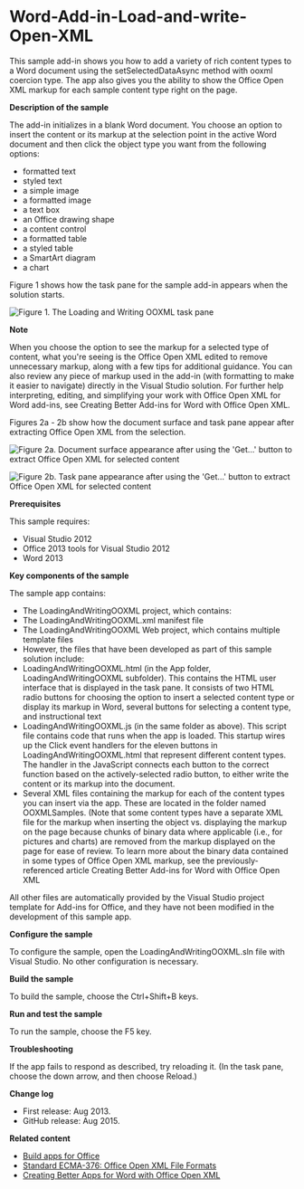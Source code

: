# Word-Add-in-Load-and-write-Open-XML
This sample add-in shows you how to add a variety of rich content types to a Word document using the setSelectedDataAsync method with ooxml coercion type. The app also gives you the ability to show the Office Open XML markup for each sample content type right on the page.

**Description of the sample**

The add-in initializes in a blank Word document. You choose an option to insert the content or its markup at the selection point in the active Word document and then click the object type you want from the following options:

* formatted text
* styled text
* a simple image
* a formatted image
* a text box
* an Office drawing shape
* a content control
* a formatted table
* a styled table
* a SmartArt diagram
* a chart

Figure 1 shows how the task pane for the sample add-in appears when the solution starts.

![Figure 1. The Loading and Writing OOXML task pane](/description/9a7aa2da-4f99-4519-8cd1-f341060ff9beimage.png)

**Note**

When you choose the option to see the markup for a selected type of content, what you're seeing is the Office Open XML edited to remove unnecessary markup, along with a few tips for additional guidance. You can also review any piece of markup used in the add-in (with formatting to make it easier to navigate) directly in the Visual Studio solution. For further help interpreting, editing, and simplifying your work with Office Open XML for Word add-ins, see  Creating Better Add-ins for Word with Office Open XML.

Figures 2a - 2b show how the document surface and task pane appear after extracting Office Open XML from the selection.

![Figure 2a. Document surface appearance after using the 'Get…' button to extract Office Open XML for selected content](/description/70dee213-4853-47b2-abcf-55a982abb2c4image.png)

![Figure 2b. Task pane appearance after using the 'Get…' button to extract Office Open XML for selected content](/description/image.png)



**Prerequisites**

This sample requires:

* Visual Studio 2012
* Office 2013 tools for Visual Studio 2012
* Word 2013

**Key components of the sample**

The sample app contains:

* The LoadingAndWritingOOXML project, which contains:
* The LoadingAndWritingOOXML.xml manifest file
* The LoadingAndWritingOOXML Web project, which contains multiple template files
* However, the files that have been developed as part of this sample solution include:
* LoadingAndWritingOOXML.html (in the App folder, LoadingAndWritingOOXML subfolder). This contains the HTML user interface that is displayed in the task pane. It consists of two HTML radio buttons for choosing the option to insert a selected content type or display its markup in Word, several buttons for selecting a content type, and instructional text
* LoadingAndWritingOOXML.js (in the same folder as above). This script file contains code that runs when the app is loaded. This startup wires up the Click event handlers for the eleven buttons in LoadingAndWritingOOXML.html that represent different content types. The handler in the JavaScript connects each button to the correct function based on the actively-selected radio button, to either write the content or its markup into the document.
* Several XML files containing the markup for each of the content types you can insert via the app. These are located in the folder named OOXMLSamples. (Note that some content types have a separate XML file for the markup when inserting the object vs. displaying the markup on the page because chunks of binary data where applicable (i.e., for pictures and charts) are removed from the markup displayed on the page for ease of review. To learn more about the binary data contained in some types of Office Open XML markup, see the previously-referenced article  Creating Better Add-ins for Word with Office Open XML

All other files are automatically provided by the Visual Studio project template for Add-ins for Office, and they have not been modified in the development of this sample app.

**Configure the sample**

To configure the sample, open the LoadingAndWritingOOXML.sln file with Visual Studio. No other configuration is necessary.

**Build the sample**

To build the sample, choose the Ctrl+Shift+B keys.

**Run and test the sample**

To run the sample, choose the F5 key.

**Troubleshooting**

If the app fails to respond as described, try reloading it. (In the task pane, choose the down arrow, and then choose Reload.)

**Change log**

* First release: Aug 2013.
* GitHub release: Aug 2015.

**Related content**

* [Build apps for Office](http://msdn.microsoft.com/en-us/library/office/jj220060.aspx)
* [Standard ECMA-376: Office Open XML File Formats](http://www.ecma-international.org/publications/standards/Ecma-376.htm)
* [Creating Better Apps for Word with Office Open XML](http://msdn.microsoft.com/EN-US/library/office/apps/dn423225.aspx)

 
